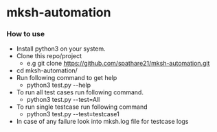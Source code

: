 # mksh-automation

### How to use
- Install python3 on your system.
- Clone this repo/project
  - e.g git clone https://github.com/spathare21/mksh-automation.git
- cd mksh-automation/   
- Run following command to get help
  - python3 test.py --help
- To run all test cases run following command.
  - python3 test.py --test=All
- To run single testcase run following command
  - python3 test.py --test=testcase1
- In case of any failure look into mksh.log file for testcase logs  